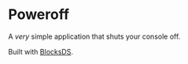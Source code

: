 # Poweroff

A _very_ simple application that shuts your console off.

Built with [BlocksDS](https://github.com/blocksds/sdk).
